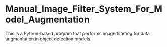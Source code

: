 # Manual_Image_Filter_System_For_Model_Augmentation
This is a Python-based program that performs image filtering for data augmentation in object detection models.

